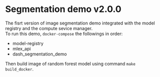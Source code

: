 # Segmentation demo v2.0.0

The fisrt version of image segmentation demo integrated with the model registry and the compute sevice manager.  
To run this demo, `docker-compose` the followings in order:  
-	model-registry  
-	mlex\_api  
-  dash\_segmentation\_demo

Then build image of random forest model using command `make build_docker`.
 
